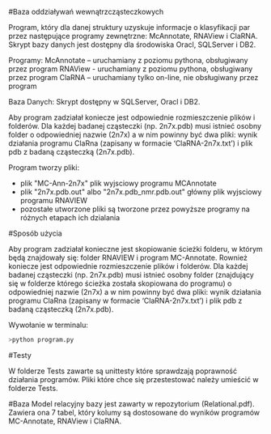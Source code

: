 #Baza oddziaływań wewnątrzcząsteczkowych

Program, który dla danej struktury uzyskuje informacje o klasyfikacji par przez następujące programy zewnętrzne: McAnnotate, RNAView i ClaRNA.
Skrypt bazy danych jest dostępny dla środowiska Oracl, SQLServer i DB2. 

Programy:
McAnnotate – uruchamiany z poziomu pythona, obsługiwany przez program
RNAView - uruchamiany z poziomu pythona, obsługiwany przez program
ClaRNA – uruchamiany tylko on-line, nie obsługiwany przez program

Baza Danych: Skrypt dostępny w SQLServer, Oracl i DB2.

Aby program zadziałał koniecze jest odpowiednie rozmieszczenie plików i folderów. Dla każdej badanej cząsteczki (np. 2n7x.pdb) musi istnieć osobny folder o odpowiedniej nazwie (2n7x) a w nim powinny być dwa pliki: wynik działania programu ClaRna (zapisany w formacie ‘ClaRNA-2n7x.txt’) i plik pdb z badaną cząsteczką (2n7x.pdb).

Program tworzy pliki:  
 - plik "MC-Ann-2n7x" plik wyjsciowy programu MCAnnotate
 - plik "2n7x.pdb.out" albo "2n7x.pdb_nmr.pdb.out" główny plik wyjsciowy programu RNAVIEW
 - pozostałe utworzone pliki są tworzone przez powyższe programy na różnych etapach ich dzialania

#Sposób użycia

Aby program zadziałał konieczne jest skopiowanie ścieżki folderu, w którym będą znajdowały się: folder RNAVIEW i program MC-Annotate.
Rownież koniecze jest odpowiednie rozmieszczenie plików i folderów. Dla każdej badanej cząsteczki (np. 2n7x.pdb) musi istnieć osobny folder (znajdujący się w folderze którego ścieżka została skopiowana do programu) o odpowiedniej nazwie (2n7x) a w nim powinny być dwa pliki: wynik działania programu ClaRna (zapisany w formacie ‘ClaRNA-2n7x.txt’) i plik pdb z badaną cząsteczką (2n7x.pdb).

Wywołanie w terminalu:
```sh
>python program.py
```

#Testy

W folderze Tests zawarte są unittesty które sprawdzają poprawność działania programów. Pliki które chce się przestestować należy umieścić w  folderze Tests.

#Baza
Model relacyjny bazy jest zawarty w repozytorium (Relational.pdf). Zawiera ona 7 tabel, który kolumy są dostosowane do wyników programów MC-Annotate, RNAView i ClaRNA. 
